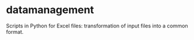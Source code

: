 # datamanagement
Scripts in Python for Excel files: transformation of input files into a common format.
